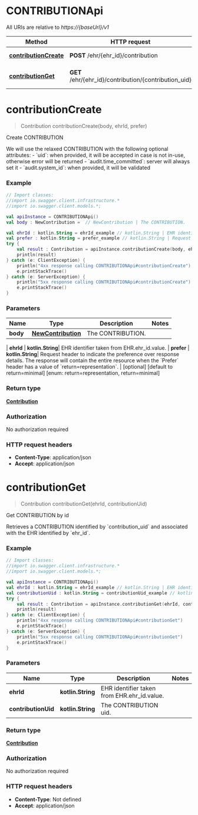 # CONTRIBUTIONApi

All URIs are relative to *https://{baseUrl}/v1*

Method | HTTP request | Description
------------- | ------------- | -------------
[**contributionCreate**](CONTRIBUTIONApi.md#contributionCreate) | **POST** /ehr/{ehr_id}/contribution | Create CONTRIBUTION
[**contributionGet**](CONTRIBUTIONApi.md#contributionGet) | **GET** /ehr/{ehr_id}/contribution/{contribution_uid} | Get CONTRIBUTION by id

<a name="contributionCreate"></a>
# **contributionCreate**
> Contribution contributionCreate(body, ehrId, prefer)

Create CONTRIBUTION

We will use the relaxed CONTRIBUTION with the following optional attributes:   - &#x60;uid&#x60;: when provided, it will be accepted in case is not in-use, otherwise error will be returned   - &#x60;audit.time_committed&#x60;: server will always set it   - &#x60;audit.system_id&#x60;: when provided, it will be validated 

### Example
```kotlin
// Import classes:
//import io.swagger.client.infrastructure.*
//import io.swagger.client.models.*;

val apiInstance = CONTRIBUTIONApi()
val body : NewContribution =  // NewContribution | The CONTRIBUTION.

val ehrId : kotlin.String = ehrId_example // kotlin.String | EHR identifier taken from EHR.ehr_id.value. 
val prefer : kotlin.String = prefer_example // kotlin.String | Request header to indicate the preference over response details. The response will contain the entire resource when the `Prefer` header has a value of `return=representation`. 
try {
    val result : Contribution = apiInstance.contributionCreate(body, ehrId, prefer)
    println(result)
} catch (e: ClientException) {
    println("4xx response calling CONTRIBUTIONApi#contributionCreate")
    e.printStackTrace()
} catch (e: ServerException) {
    println("5xx response calling CONTRIBUTIONApi#contributionCreate")
    e.printStackTrace()
}
```

### Parameters

Name | Type | Description  | Notes
------------- | ------------- | ------------- | -------------
 **body** | [**NewContribution**](NewContribution.md)| The CONTRIBUTION.
 |
 **ehrId** | **kotlin.String**| EHR identifier taken from EHR.ehr_id.value.  |
 **prefer** | **kotlin.String**| Request header to indicate the preference over response details. The response will contain the entire resource when the &#x60;Prefer&#x60; header has a value of &#x60;return&#x3D;representation&#x60;.  | [optional] [default to return&#x3D;minimal] [enum: return=representation, return=minimal]

### Return type

[**Contribution**](Contribution.md)

### Authorization

No authorization required

### HTTP request headers

 - **Content-Type**: application/json
 - **Accept**: application/json

<a name="contributionGet"></a>
# **contributionGet**
> Contribution contributionGet(ehrId, contributionUid)

Get CONTRIBUTION by id

Retrieves a CONTRIBUTION identified by &#x60;contribution_uid&#x60; and associated with the EHR identified by &#x60;ehr_id&#x60;. 

### Example
```kotlin
// Import classes:
//import io.swagger.client.infrastructure.*
//import io.swagger.client.models.*;

val apiInstance = CONTRIBUTIONApi()
val ehrId : kotlin.String = ehrId_example // kotlin.String | EHR identifier taken from EHR.ehr_id.value. 
val contributionUid : kotlin.String = contributionUid_example // kotlin.String | The CONTRIBUTION uid. 
try {
    val result : Contribution = apiInstance.contributionGet(ehrId, contributionUid)
    println(result)
} catch (e: ClientException) {
    println("4xx response calling CONTRIBUTIONApi#contributionGet")
    e.printStackTrace()
} catch (e: ServerException) {
    println("5xx response calling CONTRIBUTIONApi#contributionGet")
    e.printStackTrace()
}
```

### Parameters

Name | Type | Description  | Notes
------------- | ------------- | ------------- | -------------
 **ehrId** | **kotlin.String**| EHR identifier taken from EHR.ehr_id.value.  |
 **contributionUid** | **kotlin.String**| The CONTRIBUTION uid.  |

### Return type

[**Contribution**](Contribution.md)

### Authorization

No authorization required

### HTTP request headers

 - **Content-Type**: Not defined
 - **Accept**: application/json

